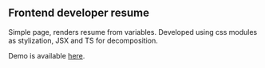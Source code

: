 ## Frontend developer resume
Simple page, renders resume from variables.
Developed using css modules as stylization, JSX and TS for decomposition.

Demo is available [here](https://adorableredpanda.github.io/resume).
